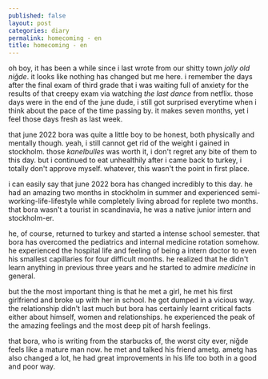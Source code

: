 ```yaml
---
published: false
layout: post
categories: diary
permalink: homecoming - en
title: homecoming - en
---
```

<!--- <audio controls>
  <source src="https://open.spotify.com/track/0IedgQjjJ8Ad4B3UDQ5Lyn?si=e7f8d7df83484197" />
</audio> --->

<!--- <iframe style="border-radius:12px" src="https://open.spotify.com/embed/track/0IedgQjjJ8Ad4B3UDQ5Lyn?utm_source=generator" width="100%" height="352" frameBorder="0" allowfullscreen="" allow="autoplay; clipboard-write; encrypted-media; fullscreen; picture-in-picture" loading="lazy"></iframe> --->

oh boy, it has been a while since i last wrote from our shitty town _jolly old niğde_. it looks like nothing has changed but me here. i remember the days after the final exam of third grade that i was waiting full of anxiety for the results of that creepy exam via watching _the last dance_ from netflix. those days were in the end of the june dude, i still got surprised everytime when i think about the pace of the time passing by. it makes seven months, yet i feel those days fresh as last week.

that june 2022 bora was quite a little boy to be honest, both physically and mentally though. yeah, i still cannot get rid of the weight i gained in stockholm. those _kanelbulles_ was worth it, i don't regret any bite of them to this day. but i continued to eat unhealthily after i came back to turkey, i totally don't approve myself. whatever, this wasn't the point in first place.

i can easily say that june 2022 bora has changed incredibly to this day. he had an amazing two months in stockholm in summer and experienced semi-working-life-lifestyle while completely living abroad for replete two months. that bora wasn't a tourist in scandinavia, he was a native junior intern and stockholm-er.

he, of course, returned to turkey and started a intense school semester. that bora has overcomed the pediatrics and internal medicine rotation somehow. he experienced the hospital life and feeling of being a intern doctor to even his smallest capillaries for four difficult months. he realized that he didn't learn anything in previous three years and he started to admire _medicine_ in general.

but the the most important thing is that he met a girl, he met his first girlfriend and broke up with her in school. he got dumped in a vicious way. the relationship didn't last much but bora has certainly learnt critical facts either about himself, women and relationships. he experienced the peak of the amazing feelings and the most deep pit of harsh feelings. 

that bora, who is writing from the starbucks of, the worst city ever, niğde feels like a mature man now. he met and talked his friend ametg. ametg has also changed a lot, he had great improvements in his life too both in a good and poor way. 
